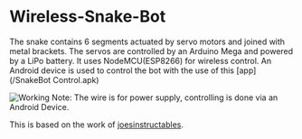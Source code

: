 # Wireless-Snake-Bot

The snake contains 6 segments actuated by servo motors and joined with metal brackets. The servos are controlled by an Arduino Mega and
powered by a LiPo battery. It uses NodeMCU(ESP8266) for wireless control.
An Android device is used to control the bot with the use of this [app](/SnakeBot Control.apk)

![Working](/Results.gif)
Note: The wire is for power supply, controlling is done via an Android Device.

This is based on the work of [joesinstructables](https://www.instructables.com/member/joesinstructables/).
